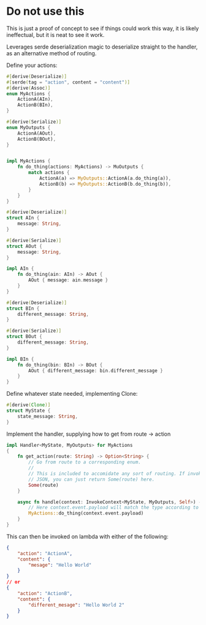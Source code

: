 # Do not use this

This is just a proof of concept to see if things could work this way, it is likely ineffectual, but it is neat to see it work.

Leverages serde deserialization magic to deserialize straight to the handler, as an alternative method of routing.

Define your actions:
```rust
#[derive(Deserialize)]
#[serde(tag = "action", content = "content")]
#[derive(Assoc)]
enum MyActions {
    ActionA(AIn),
    ActionB(BIn),
}

#[derive(Serialize)]
enum MyOutputs {
    ActionA(AOut),
    ActionB(BOut),
}


impl MyActions {
    fn do_thing(actions: MyActions) -> MuOutputs {
        match actions {
            ActionA(a) => MyOutputs::ActionA(a.do_thing(a)),
            ActionB(b) => MyOutputs::ActionB(b.do_thing(b)),
        }
    }
}

#[derive(Deserialize)]
struct AIn {
    message: String,
}

#[derive(Serialize)]
struct AOut {
    message: String,
}

impl AIn {
    fn do_thing(ain: AIn) -> AOut {
        AOut { message: ain.message }
    }
}

#[derive(Deserialize)]
struct BIn {
    different_message: String,
}

#[derive(Serialize)]
struct BOut {
    different_message: String,
}

impl BIn {
    fn do_thing(bin: BIn) -> BOut {
        AOut { different_message: bin.different_message }
    }
}
```

Define whatever state needed, implementing Clone:
```rust
#[derive(Clone)]
struct MyState {
    state_message: String,
}
```

Implement the handler, supplying how to get from route -> action
```rust
impl Handler<MyState, MyOutputs> for MyActions
{
    fn get_action(route: String) -> Option<String> {
        // Go from route to a corresponding enum.
        //
        // This is included to accomidate any sort of routing. If invoking this as just
        // JSON, you can just return Some(route) here. 
        Some(route)
    }

    async fn handle(context: InvokeContext<MyState, MyOutputs, Self>) -> MyOutputs {
        // Here context.event.payload will match the type according to get_action
        MyActions::do_thing(context.event.payload)
    }
}
```

This can then be invoked on lambda with either of the following:
```json
{
    "action": "ActionA",
    "content": {
        "mesage": "Hello World"
    }
}
// or
{
    "action": "ActionB",
    "content": {
        "different_mesage": "Hello World 2"
    }
}
```